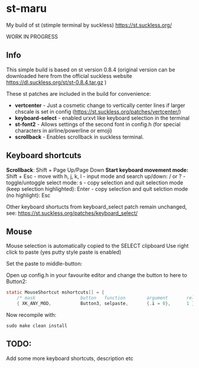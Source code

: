 # st-maru
My build of st (stimple terminal by suckless)
https://st.suckless.org/


WORK IN PROGRESS

## Info
This simple build is based on st version 0.8.4 (original version can be downloaded here from the official suckless website https://dl.suckless.org/st/st-0.8.4.tar.gz )

These st patches are included in the build for convenience:

- **vertcenter** - Just a cosmetic change to vertically center lines if larger chscale is set in config (https://st.suckless.org/patches/vertcenter/)
- **keyboard-select** - enabled urxvt like keyboard selection in the terminal
- **st-font2** - Allows settings of the second font in config.h (for special characters in airline/powerline or emoji)
- **scrollback** - Enables scrollback in suckless terminal.



## Keyboard shortcuts
**Scrollback**: Shift + Page Up/Page Down
**Start keyboard movement mode:** Shift + Esc
	- move with h, j, k, l
	- input mode and search up/down: / or ?
	- toggle/untoggle select mode: s
	- copy selection and quit selection mode (keep selection highlighted): Enter
	- copy selection and quit selction mode (no highlight): Esc

Other keyboard shortucts from keyboard_select patch remain unchanged, see:
https://st.suckless.org/patches/keyboard_select/

## Mouse
Mouse selection is automatically copied to the SELECT clipboard
Use right click to paste (yes putty style paste is enabled)

Set the paste to middle-button:

Open up config.h in your favourite editor and change the button to here to Button2:
```c
static MouseShortcut mshortcuts[] = {
	/* mask                 button   function        argument       release */
	{ XK_ANY_MOD,           Button3, selpaste,       {.i = 0},      1 },

```
Now recompile with:
```
sudo make clean install
```

## TODO:
Add some more keyboard shortcuts, description etc

